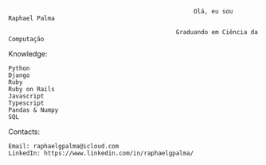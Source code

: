                                                         Olá, eu sou Raphael Palma 

                                                   Graduando em Ciência da Computação 


Knowledge:

    Python
    Django
    Ruby
    Ruby on Rails
    Javascript 
    Typescript
    Pandas & Numpy
    SQL

Contacts:

    Email: raphaelgpalma@icloud.com
    LinkedIn: https://www.linkedin.com/in/raphaelgpalma/
    



